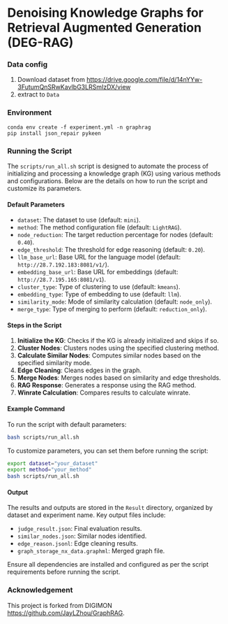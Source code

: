 # Denoising Knowledge Graphs for Retrieval Augmented Generation (DEG-RAG)

### Data config

1. Download dataset from https://drive.google.com/file/d/14nYYw-3FutumQnSRwKavIbG3LRSmIzDX/view
2. extract to `Data`

### Environment

```
conda env create -f experiment.yml -n graphrag
pip install json_repair pykeen
```

### Running the Script

The `scripts/run_all.sh` script is designed to automate the process of initializing and processing a knowledge graph (KG) using various methods and configurations. Below are the details on how to run the script and customize its parameters.

#### Default Parameters
- `dataset`: The dataset to use (default: `mini`).
- `method`: The method configuration file (default: `LightRAG`).
- `node_reduction`: The target reduction percentage for nodes (default: `0.40`).
- `edge_threshold`: The threshold for edge reasoning (default: `0.20`).
- `llm_base_url`: Base URL for the language model (default: `http://28.7.192.183:8081/v1/`).
- `embedding_base_url`: Base URL for embeddings (default: `http://28.7.195.165:8081/v1`).
- `cluster_type`: Type of clustering to use (default: `kmeans`).
- `embedding_type`: Type of embedding to use (default: `llm`).
- `similarity_mode`: Mode of similarity calculation (default: `node_only`).
- `merge_type`: Type of merging to perform (default: `reduction_only`).

#### Steps in the Script
1. **Initialize the KG**: Checks if the KG is already initialized and skips if so.
2. **Cluster Nodes**: Clusters nodes using the specified clustering method.
3. **Calculate Similar Nodes**: Computes similar nodes based on the specified similarity mode.
4. **Edge Cleaning**: Cleans edges in the graph.
5. **Merge Nodes**: Merges nodes based on similarity and edge thresholds.
6. **RAG Response**: Generates a response using the RAG method.
7. **Winrate Calculation**: Compares results to calculate winrate.

#### Example Command
To run the script with default parameters:
```bash
bash scripts/run_all.sh
```
To customize parameters, you can set them before running the script:
```bash
export dataset="your_dataset"
export method="your_method"
bash scripts/run_all.sh
```

#### Output
The results and outputs are stored in the `Result` directory, organized by dataset and experiment name. Key output files include:
- `judge_result.json`: Final evaluation results.
- `similar_nodes.json`: Similar nodes identified.
- `edge_reason.jsonl`: Edge cleaning results.
- `graph_storage_nx_data.graphml`: Merged graph file.

Ensure all dependencies are installed and configured as per the script requirements before running the script.

### Acknowledgement
This project is forked from DIGIMON https://github.com/JayLZhou/GraphRAG.